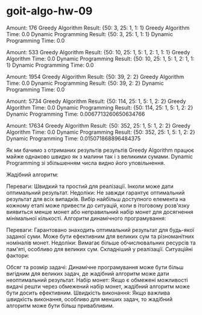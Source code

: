 # goit-algo-hw-09

Amount: 176
Greedy Algorithm Result: {50: 3, 25: 1, 1: 1}
Greedy Algorithm Time: 0.0
Dynamic Programming Result: {50: 3, 25: 1, 1: 1}
Dynamic Programming Time: 0.0

Amount: 533
Greedy Algorithm Result: {50: 10, 25: 1, 5: 1, 2: 1, 1: 1}
Greedy Algorithm Time: 0.0
Dynamic Programming Result: {50: 10, 25: 1, 5: 1, 2: 1, 1: 1}
Dynamic Programming Time: 0.0

Amount: 1954
Greedy Algorithm Result: {50: 39, 2: 2}
Greedy Algorithm Time: 0.0
Dynamic Programming Result: {50: 39, 2: 2}
Dynamic Programming Time: 0.0

Amount: 5734
Greedy Algorithm Result: {50: 114, 25: 1, 5: 1, 2: 2}
Greedy Algorithm Time: 0.0
Dynamic Programming Result: {50: 114, 25: 1, 5: 1, 2: 2}
Dynamic Programming Time: 0.0067713260650634766

Amount: 17634
Greedy Algorithm Result: {50: 352, 25: 1, 5: 1, 2: 2}
Greedy Algorithm Time: 0.0
Dynamic Programming Result: {50: 352, 25: 1, 5: 1, 2: 2}
Dynamic Programming Time: 0.015071868896484375

Як ми бачимо з отриманих результів результів Greedy Algorithm працює майже однаково швидко як з малини так і з великими сумами.
Dynamic Programming зі збільшенням числа видно його уповільнення.

Жадібний алгоритм:

Переваги:
Швидкий та простий для реалізації.
Інколи може дати оптимальний результат.
Недоліки:
Не завжди гарантує оптимальний результат для всіх випадків.
Вибір найбільш доступного елемента на кожному етапі може привести до ситуацій, коли в ітоговому розв'язку виявиться менше монет або неправильний набір монет для досягнення мінімальної кількості.
Алгоритм динамічного програмування:

Переваги:
Гарантовано знаходить оптимальний результат для будь-якої заданої суми.
Може бути ефективним для великих сум та різноманітних номіналів монет.
Недоліки:
Вимагає більше обчислювальних ресурсів та пам'яті, особливо для великих сум.
Складніший у реалізації.
Ситуаційні фактори:

Обсяг та розмір задачі: Динамічне програмування може бути більш вигідним для великих задач, де жадібний алгоритм може дати неоптимальний результат.
Набір монет: Якщо є обмежені можливості видачі решти через обмежений набір монет, жадібний алгоритм може бути досить ефективним.
Швидкість виконання: Якщо важлива швидкість виконання, особливо для менших задач, то жадібний алгоритм може бути більш привабливим.
